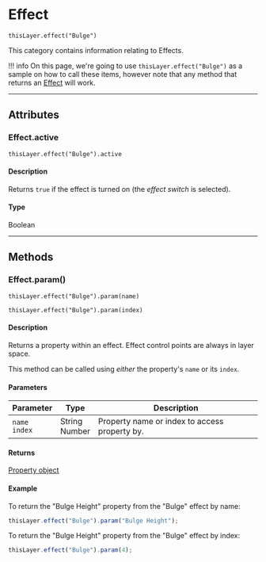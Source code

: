 # Effect

`thisLayer.effect("Bulge")`

This category contains information relating to Effects.

!!! info
    On this page, we're going to use `thisLayer.effect("Bulge")` as a sample on how to call these items, however note that any method that returns an [Effect](#) will work.

---

## Attributes

### Effect.active

`thisLayer.effect("Bulge").active`

#### Description

Returns `true` if the effect is turned on (the *effect switch* is selected).

#### Type

Boolean

---

## Methods

### Effect.param()

`thisLayer.effect("Bulge").param(name)`

`thisLayer.effect("Bulge").param(index)`

#### Description

Returns a property within an effect. Effect control points are always in layer space.

This method can be called using *either* the property's `name` or its `index`.

#### Parameters

|     Parameter      |       Type        |                  Description                  |
| ------------------ | ----------------- | --------------------------------------------- |
| `name`<br/>`index` | String<br/>Number | Property name or index to access property by. |

#### Returns

[Property object](./property.md)

#### Example

To return the "Bulge Height" property from the "Bulge" effect by name:

```js
thisLayer.effect("Bulge").param("Bulge Height");
```

To return the "Bulge Height" property from the "Bulge" effect by index:

```js
thisLayer.effect("Bulge").param(4);
```
